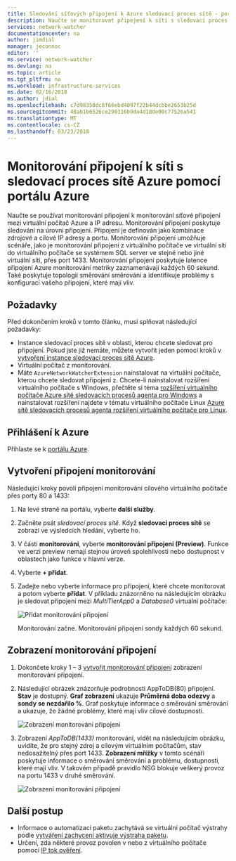 ```yaml
---
title: Sledování síťových připojení k Azure sledovací proces sítě - portálu Azure | Microsoft Docs
description: Naučte se monitorovat připojení k síti s sledovací proces sítě Azure pomocí portálu Azure.
services: network-watcher
documentationcenter: na
author: jimdial
manager: jeconnoc
editor: ''
ms.service: network-watcher
ms.devlang: na
ms.topic: article
ms.tgt_pltfrm: na
ms.workload: infrastructure-services
ms.date: 02/16/2018
ms.author: jdial
ms.openlocfilehash: c7d98350dc8f66ebd4097f22b44dcbbe2653b25d
ms.sourcegitcommit: 48ab1b6526ce290316b9da4d18de00c77526a541
ms.translationtype: MT
ms.contentlocale: cs-CZ
ms.lasthandoff: 03/23/2018
---
```

# <a name="monitor-network-connections-with-azure-network-watcher-using-the-azure-portal"></a>Monitorování připojení k síti s sledovací proces sítě Azure pomocí portálu Azure

Naučte se používat monitorování připojení k monitorování síťové připojení mezi virtuální počítač Azure a IP adresu. Monitorování připojení poskytuje sledování na úrovni připojení. Připojení je definován jako kombinace zdrojové a cílové IP adresy a portu. Monitorování připojení umožňuje scénáře, jako je monitorování připojení z virtuálního počítače ve virtuální síti do virtuálního počítače se systémem SQL server ve stejné nebo jiné virtuální síti, přes port 1433. Monitorování připojení poskytuje latence připojení Azure monitorování metriky zaznamenávají každých 60 sekund. Také poskytuje topologii směrování směrování a identifikuje problémy s konfigurací vašeho připojení, které mají vliv.


## <a name="prerequisites"></a>Požadavky

Před dokončením kroků v tomto článku, musí splňovat následující požadavky:

* Instance sledovací proces sítě v oblasti, kterou chcete sledovat pro připojení. Pokud jste již nemáte, můžete vytvořit jeden pomocí kroků v [vytvoření instance sledovací proces sítě Azure](network-watcher-create.md).
* Virtuální počítač z monitorování.
* Máte `AzureNetworkWatcherExtension` nainstalovat na virtuální počítače, kterou chcete sledovat připojení z. Chcete-li nainstalovat rozšíření virtuálního počítače s Windows, přečtěte si téma [rozšíření virtuálního počítače Azure sítě sledovacích procesů agenta pro Windows](../virtual-machines/windows/extensions-nwa.md?toc=%2fazure%2fnetwork-watcher%2ftoc.json) a nainstalovat rozšíření najdete v tématu virtuálního počítače Linux [Azure sítě sledovacích procesů agenta rozšíření virtuálního počítače pro Linux](../virtual-machines/linux/extensions-nwa.md?toc=%2fazure%2fnetwork-watcher%2ftoc.json).

## <a name="sign-in-to-azure"></a>Přihlášení k Azure 

Přihlaste se k [portálu Azure](http://portal.azure.com).

## <a name="create-a-connection-monitor"></a>Vytvoření připojení monitorování

Následující kroky povolí připojení monitorování cílového virtuálního počítače přes porty 80 a 1433:

1. Na levé straně na portálu, vyberte **další služby**.
2. Začněte psát *sledovací proces sítě*. Když **sledovací proces sítě** se zobrazí ve výsledcích hledání, vyberte ho.
3. V části **monitorování**, vyberte **monitorování připojení (Preview)**. Funkce ve verzi preview nemají stejnou úroveň spolehlivosti nebo dostupnost v oblastech jako funkce v hlavní verze.
4. Vyberte **+ přidat**.
5. Zadejte nebo vyberte informace pro připojení, které chcete monitorovat a potom vyberte **přidat**. V příkladu znázorněno na následujícím obrázku je sledovat připojení mezi *MultiTierApp0* a *Database0* virtuální počítače:

    ![Přidat monitorování připojení](./media/connection-monitor/add-connection-monitor.png)

    Monitorování začne. Monitorování připojení sondy každých 60 sekund.

## <a name="view-connection-monitoring"></a>Zobrazení monitorování připojení

1. Dokončete kroky 1 – 3 [vytvořit monitorování připojení](#create-a-connection-monitor) zobrazení monitorování připojení.
2. Následující obrázek znázorňuje podrobnosti AppToDB(80) připojení. **Stav** je dostupný. **Graf zobrazení** ukazuje **Průměrná doba odezvy** a **sondy se nezdařilo %**. Graf poskytuje informace o směrování směrování a ukazuje, že žádné problémy, které mají vliv cílové dostupnosti.

    ![Zobrazení monitorování připojení](./media/connection-monitor/view-connection-monitor.png)

3. Zobrazení *AppToDB(1433)* monitorování, vidět na následujícím obrázku, uvidíte, že pro stejný zdroj a cílovým virtuálním počítačům, stav nedosažitelný přes port 1433. **Zobrazení mřížky** v tomto scénáři poskytuje informace o směrování směrování a problému, dostupnosti, které mají vliv. V takovém případě pravidlo NSG blokuje veškerý provoz na portu 1433 v druhé směrování.

    ![Zobrazení monitorování připojení](./media/connection-monitor/view-connection-monitor-2.png)

## <a name="next-steps"></a>Další postup

- Informace o automatizaci paketu zachytává se virtuální počítač výstrahy podle [vytváření zachycení aktivuje výstraha paketu](network-watcher-alert-triggered-packet-capture.md).
- Určení, zda některé provoz povolen v nebo z virtuálního počítače pomocí [IP tok ověření](network-watcher-check-ip-flow-verify-portal.md).
